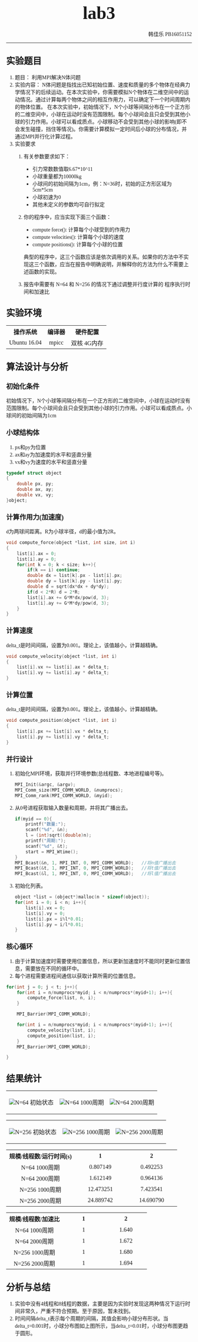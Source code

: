 # <center><font face="Consolas" size=7>lab3</font></center>

<p align="right"><font face="Consolas">韩佳乐 PB16051152</font></p>

***

## <font face="Consolas" size=5>实验题目</font>

<font face="Consolas">

1. 题目：
利用MPI解决N体问题
2. 实验内容：
N体问题是指找出已知初始位置、速度和质量的多个物体在经典力学情况下的后续运动。在本次实验中，你需要模拟N个物体在二维空间中的运动情况。通过计算每两个物体之间的相互作用力，可以确定下一个时间周期内的物体位置。
在本次实验中，初始情况下，N个小球等间隔分布在一个正方形的二维空间中，小球在运动时没有范围限制。每个小球间会且只会受到其他小球的引力作用。小球可以看成质点。小球移动不会受到其他小球的影响(即不会发生碰撞，挡住等情况)。你需要计算模拟一定时间后小球的分布情况，并通过MPI并行化计算过程。
3. 实验要求
   1. 有关参数要求如下：
      * 引力常数数值取6.67*10^11
      * 小球重量都为10000kg
      * 小球间的初始间隔为1cm，例：N=36时，初始的正方形区域为5cm*5cm
      * 小球初速为0
      * 其他未定义的参数均可自行拟定
   2. 你的程序中，应当实现下面三个函数：
      * compute force(): 计算每个小球受到的作用力
      * compute velocities(): 计算每个小球的速度
      * compute positions(): 计算每个小球的位置

      典型的程序中，这三个函数应该是依次调用的关系。如果你的方法中不实现这三个函数，应当在报告中明确说明，并解释你的方法为什么不需要上述函数的实现。
   3. 报告中需要有 N=64 和 N=256 的情况下通过调整并行度计算的 程序执行时间和加速比

</font>

## <font face="Consolas" size=5>实验环境</font>

<font face="Consolas">

<table width="100%">
    <tr>
        <th>操作系统</th>
        <th>编译器</th>
        <th>硬件配置</th>
    </tr>
    <tr>
        <td><center>Ubuntu 16.04</center></td>
        <td><center>mpicc</center></td>
        <td><center>双核 4G内存</center></td>
    </tr>
</table>

</font>

## <font face="Consolas" size=5>算法设计与分析</font>

### <font face="Consolas" size=4>初始化条件</font>

<font face="Consolas">

初始情况下，N个小球等间隔分布在一个正方形的二维空间中，小球在运动时没有范围限制。每个小球间会且只会受到其他小球的引力作用。小球可以看成质点。小球间的初始间隔为1cm

</font>

### <font face="Consolas" size=4>小球结构体</font>

<font face="Consolas">

1. px和py为位置
2. ax和ay为加速度的水平和竖直分量
3. vx和vy为速度的水平和竖直分量

</font>

```c
typedef struct object
{
    double px, py;
    double ax, ay;
    double vx, vy;
}object;
```

### <font face="Consolas" size=4>计算作用力(加速度)</font>

<font face="Consolas">

d为两球间距离。R为小球半径，d的最小值为2R。

</font>

```c
void compute_force(object *list, int size, int i)
{
    list[i].ax = 0;
    list[i].ay = 0;
    for(int k = 0; k < size; k++){
        if(k == i) continue;
        double dx = list[k].px - list[i].px;
        double dy = list[k].py - list[i].py;
        double d = sqrt(dx*dx + dy*dy);
        if(d < 2*R) d = 2*R;
        list[i].ax += G*M*dx/pow(d, 3);
        list[i].ay += G*M*dy/pow(d, 3);
    }
}
```

### <font face="Consolas" size=4>计算速度</font>

<font face="Consolas">

delta_t是时间间隔，设置为0.001。理论上，该值越小，计算越精确。

</font>

```c
void compute_velocity(object *list, int i)
{
    list[i].vx += list[i].ax * delta_t;
    list[i].vy += list[i].ay * delta_t;
}
```

### <font face="Consolas" size=4>计算位置</font>

<font face="Consolas">

delta_t是时间间隔，设置为0.001。理论上，该值越小，计算越精确。

</font>

```c
void compute_position(object *list, int i)
{
    list[i].px += list[i].vx * delta_t;
    list[i].py += list[i].vy * delta_t;
}
```

### <font face="Consolas" size=4>并行设计</font>

<font face="Consolas">

1. 初始化MPI环境，获取并行环境参数(总线程数、本地进程编号等)。

    ```c
    MPI_Init(&argc, &argv);
    MPI_Comm_size(MPI_COMM_WORLD, &numprocs);
    MPI_Comm_rank(MPI_COMM_WORLD, &myid);
    ```

2. 从0号进程获取输入数量和周期，并将其广播出去。

    ```c
    if(myid == 0){
        printf("数量:");
        scanf("%d", &n);
        l = (int)sqrt((double)n);
        printf("周期:");
        scanf("%d", &t);
        start = MPI_Wtime();
    }
    MPI_Bcast(&n, 1, MPI_INT, 0, MPI_COMM_WORLD);   //将n值广播出去
    MPI_Bcast(&t, 1, MPI_INT, 0, MPI_COMM_WORLD);   //将t值广播出去
    MPI_Bcast(&l, 1, MPI_INT, 0, MPI_COMM_WORLD);   //将l值广播出去
    ```

3. 初始化列表。

    ```c
    object *list = (object*)malloc(n * sizeof(object));
    for(int i = 0; i < n; i++){
        list[i].vx = 0;
        list[i].vy = 0;
        list[i].px = i%l*0.01;
        list[i].py = i/l*0.01;
    }
    ```

</font>

### <font face="Consolas" size=4>核心循环</font>

<font face="Consolas">

1. 由于计算加速度时需要使用位置信息，所以更新加速度时不能同时更新位置信息，需要放在不同的循环中。
2. 每个进程需要进程间通信以获取计算所需的位置信息。

</font>

```c
for(int j = 0; j < t; j++){
    for(int i = n/numprocs*myid; i < n/numprocs*(myid+1); i++){
        compute_force(list, n, i);
    }

    MPI_Barrier(MPI_COMM_WORLD);

    for(int i = n/numprocs*myid; i < n/numprocs*(myid+1); i++){
        compute_velocity(list, i);
        compute_position(list, i);
    }
    MPI_Barrier(MPI_COMM_WORLD);

}
```

## <font face="Consolas" size=5>结果统计</font>

<font face="Consolas">

<table align="center">
    <tr>
        <td><p align="center"><img src="https://img-blog.csdnimg.cn/20200815235751793.PNG">N=64 初始状态</p></td>
        <td><p align="center"><img src="https://img-blog.csdnimg.cn/20200815235751752.PNG">N=64 1000周期</p></td>
        <td><p align="center"><img src="https://img-blog.csdnimg.cn/20200815235751762.PNG">N=64 2000周期</p></td>
    </tr>
</table>

<table align="center">
    <tr>
        <td><p align="center"><img src="https://img-blog.csdnimg.cn/20200816000006749.PNG">N=256 初始状态</p></td>
        <td><p align="center"><img src="https://img-blog.csdnimg.cn/20200816000006733.PNG">N=256 1000周期</p></td>
        <td><p align="center"><img src="https://img-blog.csdnimg.cn/20200816000006759.PNG">N=256 2000周期</p></td>
    </tr>
</table>

<table width="100%" align="center">
    <tr>
        <th width="40%">规模/线程数/运行时间(s)</th>
        <th width="30%">1</th>
        <th width="30%">2</th>
    </tr>
    <tr>
        <td><center>N=64 1000周期</center></td>
        <td><center>0.807149</center></td>
        <td><center>0.492253</center></td>
    </tr>
    <tr>
        <td><center>N=64 2000周期</center></td>
        <td><center>1.612149</center></td>
        <td><center>0.964136</center></td>
    </tr>
    <tr>
        <td><center>N=256 1000周期</center></td>
        <td><center>12.473251</center></td>
        <td><center>7.423541</center></td>
    </tr>
    <tr>
        <td><center>N=256 2000周期</center></td>
        <td><center>24.889742</center></td>
        <td><center>14.690790</center></td>
    </tr>
</table>

<table width="100%" align="center">
    <tr>
        <th width="40%">规模/线程数/加速比</th>
        <th width="30%">1</th>
        <th width="30%">2</th>
    </tr>
    <tr>
        <td><center>N=64 1000周期</center></td>
        <td><center>1</center></td>
        <td><center>1.640</center></td>
    </tr>
    <tr>
        <td><center>N=64 2000周期</center></td>
        <td><center>1</center></td>
        <td><center>1.672</center></td>
    </tr>
    <tr>
        <td><center>N=256 1000周期</center></td>
        <td><center>1</center></td>
        <td><center>1.680</center></td>
    </tr>
    <tr>
        <td><center>N=256 2000周期</center></td>
        <td><center>1</center></td>
        <td><center>1.694</center></td>
    </tr>
</table>

</font>

## <font face="Consolas" size=5>分析与总结</font>

<font face="Consolas">

1. 实验中没有4线程和8线程的数据，主要是因为实验时发现这两种情况下运行时间非常久，严重不符合预期。至于原因，暂未找到。
2. 时间间隔delta_t表示每个周期的间隔，其值会影响小球分布形状。当delta_t=0.001时，小球分布图如上图所示，当delta_t=0.01时，小球分布图更趋于圆形。

</font>
